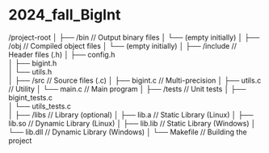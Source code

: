 # 2024_fall_BigInt
/project-root
│
├── /bin                // Output binary files 
│   └── (empty initially)
│
├── /obj                // Compiled object files
│   └── (empty initially)
│
├── /include            // Header files (.h)
│   ├── config.h           
│   ├── bigint.h           
│   └── utils.h    
│
├── /src                // Source files (.c)
│   ├── bigint.c        // Multi-precision
│   ├── utils.c         // Utility
│   └── main.c          // Main program
│
├── /tests              // Unit tests
│   ├── bigint_tests.c     
│   └── utils_tests.c     
│
├── /libs               // Library (optional)
│   ├── lib.a           // Static Library (Linux)
│   ├── lib.so          // Dynamic Library (Linux)
│   ├── lib.lib         // Static Library (Windows)
│   └── lib.dll         // Dynamic Library (Windows)
│
└── Makefile            // Building the project